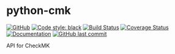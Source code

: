 # python-cmk

[![GitHub](https://img.shields.io/github/license/NimVek/python-cmk)](https://github.com/NimVek/python-cmk/blob/main/LICENSE)
[![Code style: black](https://img.shields.io/badge/code%20style-black-black)](https://github.com/psf/black)
[![Build Status](https://img.shields.io/github/workflow/status/NimVek/python-cmk/Continuous%20Integration)](https://github.com/NimVek/python-cmk/actions/)
[![Coverage Status](https://img.shields.io/codecov/c/github/NimVek/python-cmk)](https://codecov.io/gh/NimVek/python-cmk/)
[![Documentation](https://img.shields.io/badge/docs-passing-brightgreen)](https://nimvek.github.io/python-cmk/)
[![GitHub last commit](https://img.shields.io/github/last-commit/NimVek/python-cmk)](https://github.com/NimVek/python-cmk/commits/main)

API for CheckMK
